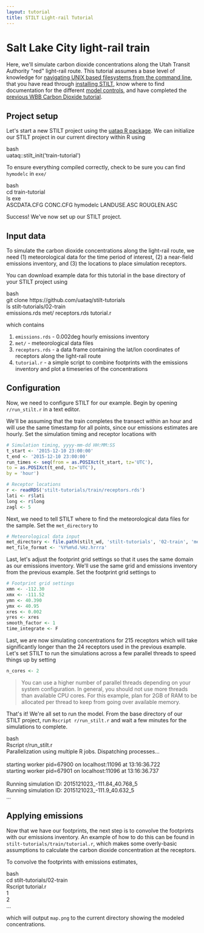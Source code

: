 ```yaml
---
layout: tutorial
title: STILT Light-rail Tutorial
---
```


# Salt Lake City light-rail train

Here, we'll simulate carbon dioxide concentrations along the Utah Transit Authority "red" light-rail route. This tutorial assumes a base level of knowledge for [navigating UNIX based filesystems from the command line](https://www.digitalocean.com/community/tutorials/basic-linux-navigation-and-file-management), that you have read through [installing STILT]({{"/docs/install.html"|relative_url}}), know where to find documentation for the different [model controls]({{"/docs/controls.html"|relative_url}}), and have completed the [previous WBB Carbon Dioxide tutorial]({{"/tutorials/wbb.html"|relative_url}}).


## Project setup

Let's start a new STILT project using the [uataq R package](https://github.com/benfasoli/uataq). We can initialize our STILT project in our current directory within R using

<div class="terminal">
  <div class="terminal-osx-button"></div>
  <div class="terminal-osx-button"></div>
  <div class="terminal-osx-button"></div>
  <div class="terminal-lang">bash</div>
  <div class="terminal-command">
    uataq::stilt_init('train-tutorial')
  </div>
</div>

To ensure everything compiled correctly, check to be sure you can find `hymodelc` in `exe/`

<div class="terminal">
  <div class="terminal-osx-button"></div>
  <div class="terminal-osx-button"></div>
  <div class="terminal-osx-button"></div>
  <div class="terminal-lang">bash</div>
  <div class="terminal-command">
    cd train-tutorial
  </div>
  <div class="terminal-command">
    ls exe
  </div>
  <div class="terminal-return">
    ASCDATA.CFG CONC.CFG hymodelc LANDUSE.ASC ROUGLEN.ASC
  </div>
</div>

Success! We've now set up our STILT project.


## Input data

To simulate the carbon dioxide concentrations along the light-rail route, we need (1) meteorological data for the time period of interest, (2) a near-field emissions inventory, and (3) the locations to place simulation receptors.

You can download example data for this tutorial in the base directory of your STILT project using

<div class="terminal">
  <div class="terminal-osx-button"></div>
  <div class="terminal-osx-button"></div>
  <div class="terminal-osx-button"></div>
  <div class="terminal-lang">bash</div>
  <div class="terminal-command">
    git clone https://github.com/uataq/stilt-tutorials
  </div>
  <div class="terminal-command">
    ls stilt-tutorials/02-train
  </div>
  <div class="terminal-return">
    emissions.rds met/ receptors.rds tutorial.r
  </div>
</div>

which contains

1. `emissions.rds` - 0.002deg hourly emissions inventory
1. `met/` - meteorological data files
1. `receptors.rds` - a data frame containing the lat/lon coordinates of receptors along the light-rail route
1. `tutorial.r` - a simple script to combine footprints with the emissions inventory and plot a timeseries of the concentrations


## Configuration

Now, we need to configure STILT for our example. Begin by opening `r/run_stilt.r` in a text editor.

We'll be assuming that the train completes the transect within an hour and will use the same timestamp for all points, since our emissions estimates are hourly. Set the simulation timing and receptor locations with

```r
# Simulation timing, yyyy-mm-dd HH:MM:SS
t_start <- '2015-12-10 23:00:00'
t_end <- '2015-12-10 23:00:00'
run_times <- seq(from = as.POSIXct(t_start, tz='UTC'),
to = as.POSIXct(t_end, tz='UTC'),
by = 'hour')

# Receptor locations
r <- readRDS('stilt-tutorials/train/receptors.rds')
lati <- r$lati
long <- r$long
zagl <- 5
```

Next, we need to tell STILT where to find the meteorological data files for the sample. Set the `met_directory` to

```r
# Meteorological data input
met_directory <- file.path(stilt_wd, 'stilt-tutorials', '02-train', 'met')
met_file_format <- '%Y%m%d.%Hz.hrrra'
```

Last, let's adjust the footprint grid settings so that it uses the same domain as our emissions inventory. We'll use the same grid and emissions inventory from the previous example. Set the footprint grid settings to

```r
# Footprint grid settings
xmn <- -112.30
xmx <- -111.52
ymn <- 40.390
ymx <- 40.95
xres <- 0.002
yres <- xres
smooth_factor <- 1
time_integrate <- F
```

Last, we are now simulating concentrations for 215 receptors which will take significantly longer than the 24 receptors used in the previous example. Let's set STILT to run the simulations across a few parallel threads to speed things up by setting

```r
n_cores <- 2
```

> You can use a higher number of parallel threads depending on your system configuration. In general, you should not use more threads than available CPU cores. For this example, plan for 2GB of RAM to be allocated per thread to keep from going over available memory.

That's it! We're all set to run the model. From the base directory of our STILT project, run `Rscript r/run_stilt.r` and wait a few minutes for the simulations to complete.

<div class="terminal">
  <div class="terminal-osx-button"></div>
  <div class="terminal-osx-button"></div>
  <div class="terminal-osx-button"></div>
  <div class="terminal-lang">bash</div>
  <div class="terminal-command">
    Rscript r/run_stilt.r
  </div>
  <div class="terminal-return">
    Parallelization using multiple R jobs. Dispatching processes...<br>
    <br>
    starting worker pid=67900 on localhost:11096 at 13:16:36.722<br>
    starting worker pid=67901 on localhost:11096 at 13:16:36.737<br>
    <br>
    Running simulation ID: 2015121023_-111.84_40.768_5<br>
    Running simulation ID: 2015121023_-111.9_40.632_5<br>
    ...
  </div>
</div>


## Applying emissions

Now that we have our footprints, the next step is to convolve the footprints with our emissions inventory. An example of how to do this can be found in `stilt-tutorials/train/tutorial.r`, which makes some overly-basic assumptions to calculate the carbon dioxide concentration at the receptors.

To convolve the footprints with emissions estimates,

<div class="terminal">
  <div class="terminal-osx-button"></div>
  <div class="terminal-osx-button"></div>
  <div class="terminal-osx-button"></div>
  <div class="terminal-lang">bash</div>
  <div class="terminal-command">
    cd stilt-tutorials/02-train
  </div>
  <div class="terminal-command">
    Rscript tutorial.r
  </div>
  <div class="terminal-return">
    1<br>
    2<br>
    ...
  </div>
</div>

which will output `map.png` to the current directory showing the modeled concentrations.
